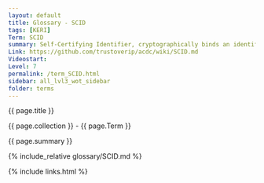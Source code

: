 ```yaml
---
layout: default
title: Glossary - SCID
tags: [KERI]
Term: SCID
summary: Self-Certifying Identifier, cryptographically binds an identifier to a public and private key pair.
Link: https://github.com/trustoverip/acdc/wiki/SCID.md
Videostart: 
Level: 7
permalink: /term_SCID.html
sidebar: all_lvl3_wot_sidebar
folder: terms
---
```


{{ page.title }}

{{ page.collection }} - {{ page.Term }}

   {{ page.summary }}

{% include_relative glossary/SCID.md %}

 {% include links.html %} 
